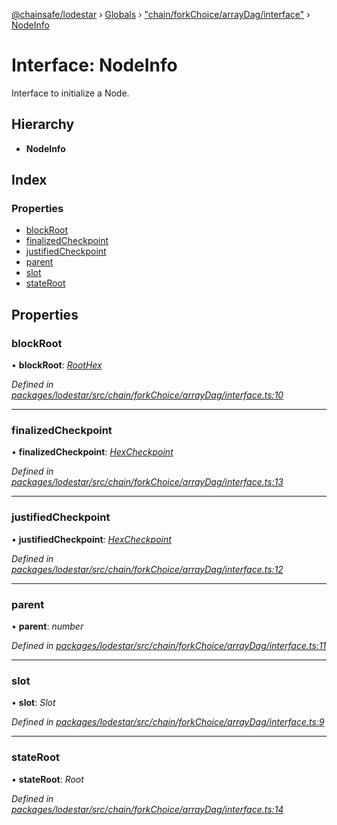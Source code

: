 [@chainsafe/lodestar](../README.md) › [Globals](../globals.md) › ["chain/forkChoice/arrayDag/interface"](../modules/_chain_forkchoice_arraydag_interface_.md) › [NodeInfo](_chain_forkchoice_arraydag_interface_.nodeinfo.md)

# Interface: NodeInfo

Interface to initialize a Node.

## Hierarchy

* **NodeInfo**

## Index

### Properties

* [blockRoot](_chain_forkchoice_arraydag_interface_.nodeinfo.md#blockroot)
* [finalizedCheckpoint](_chain_forkchoice_arraydag_interface_.nodeinfo.md#finalizedcheckpoint)
* [justifiedCheckpoint](_chain_forkchoice_arraydag_interface_.nodeinfo.md#justifiedcheckpoint)
* [parent](_chain_forkchoice_arraydag_interface_.nodeinfo.md#parent)
* [slot](_chain_forkchoice_arraydag_interface_.nodeinfo.md#slot)
* [stateRoot](_chain_forkchoice_arraydag_interface_.nodeinfo.md#stateroot)

## Properties

###  blockRoot

• **blockRoot**: *[RootHex](../modules/_chain_forkchoice_interface_.md#roothex)*

*Defined in [packages/lodestar/src/chain/forkChoice/arrayDag/interface.ts:10](https://github.com/ChainSafe/lodestar/blob/b76b72d03/packages/lodestar/src/chain/forkChoice/arrayDag/interface.ts#L10)*

___

###  finalizedCheckpoint

• **finalizedCheckpoint**: *[HexCheckpoint](_chain_forkchoice_interface_.hexcheckpoint.md)*

*Defined in [packages/lodestar/src/chain/forkChoice/arrayDag/interface.ts:13](https://github.com/ChainSafe/lodestar/blob/b76b72d03/packages/lodestar/src/chain/forkChoice/arrayDag/interface.ts#L13)*

___

###  justifiedCheckpoint

• **justifiedCheckpoint**: *[HexCheckpoint](_chain_forkchoice_interface_.hexcheckpoint.md)*

*Defined in [packages/lodestar/src/chain/forkChoice/arrayDag/interface.ts:12](https://github.com/ChainSafe/lodestar/blob/b76b72d03/packages/lodestar/src/chain/forkChoice/arrayDag/interface.ts#L12)*

___

###  parent

• **parent**: *number*

*Defined in [packages/lodestar/src/chain/forkChoice/arrayDag/interface.ts:11](https://github.com/ChainSafe/lodestar/blob/b76b72d03/packages/lodestar/src/chain/forkChoice/arrayDag/interface.ts#L11)*

___

###  slot

• **slot**: *Slot*

*Defined in [packages/lodestar/src/chain/forkChoice/arrayDag/interface.ts:9](https://github.com/ChainSafe/lodestar/blob/b76b72d03/packages/lodestar/src/chain/forkChoice/arrayDag/interface.ts#L9)*

___

###  stateRoot

• **stateRoot**: *Root*

*Defined in [packages/lodestar/src/chain/forkChoice/arrayDag/interface.ts:14](https://github.com/ChainSafe/lodestar/blob/b76b72d03/packages/lodestar/src/chain/forkChoice/arrayDag/interface.ts#L14)*
